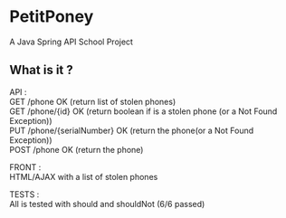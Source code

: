 # PetitPoney
A Java Spring API School Project  

## What is it ?

API :  
GET /phone OK (return list of stolen phones)  
GET /phone/{id} OK (return boolean if is a stolen phone (or a Not Found Exception))  
PUT /phone/{serialNumber} OK (return the phone(or a Not Found Exception))  
POST /phone OK (return the phone)  
  
FRONT :  
HTML/AJAX with a list of stolen phones  

TESTS :  
All is tested with should and shouldNot (6/6 passed)  
